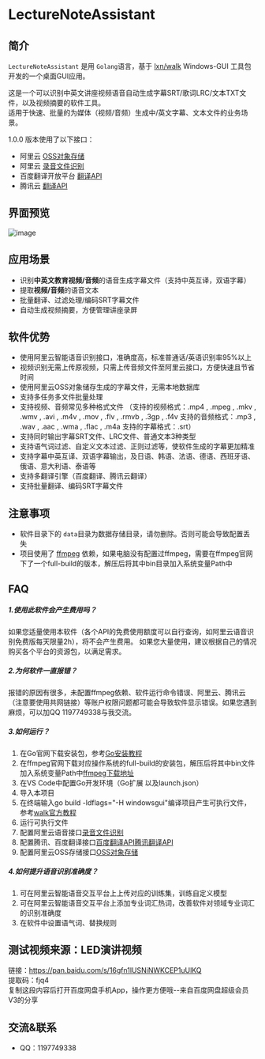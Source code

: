 # LectureNoteAssistant

## 简介

`LectureNoteAssistant` 是用 `Golang`语言，基于 [lxn/walk](https://github.com/lxn/walk) Windows-GUI 工具包开发的一个桌面GUI应用。

这是一个可以识别中英文讲座视频语音自动生成字幕SRT/歌词LRC/文本TXT文件，以及视频摘要的软件工具。<br />适用于快速、批量的为媒体（视频/音频）生成中/英文字幕、文本文件的业务场景。

1.0.0 版本使用了以下接口：
- 阿里云 [OSS对象存储](https://www.aliyun.com/product/oss?spm=5176.12825654.eofdhaal5.13.e9392c4aGfj5vj&aly_as=K11FcpO8)
- 阿里云 [录音文件识别](https://ai.aliyun.com/nls/filetrans?spm=5176.12061031.1228726.1.47fe3cb43I34mn) 
- 百度翻译开放平台 [翻译API](http://api.fanyi.baidu.com/api/trans/product/index) 
- 腾讯云 [翻译API](https://cloud.tencent.com/product/tmt) 

<a name="0b884e4f"></a>
## 界面预览

![image](https://github.com/WideSu/lectureNoteAssistant/blob/main/screenshot/lectureNoteAssistant.gif)

## 应用场景

- 识别**中英文教育视频/音频**的语音生成字幕文件（支持中英互译，双语字幕）
- 提取**视频/音频**的语音文本
- 批量翻译、过滤处理/编码SRT字幕文件
- 自动生成视频摘要，方便管理讲座录屏


<a name="b89d37d3"></a>
## 软件优势

- 使用阿里云智能语音识别接口，准确度高，标准普通话/英语识别率95%以上
- 视频识别无需上传原视频，只需上传音频文件至阿里云接口，方便快速且节省时间
- 使用阿里云OSS对象储存生成的字幕文件，无需本地数据库
- 支持多任务多文件批量处理
- 支持视频、音频常见多种格式文件
（支持的视频格式：.mp4 , .mpeg , .mkv , .wmv , .avi , .m4v , .mov , .flv , .rmvb , .3gp , .f4v
  支持的音频格式：.mp3 , .wav , .aac , .wma , .flac , .m4a
  支持的字幕格式：.srt）
- 支持同时输出字幕SRT文件、LRC文件、普通文本3种类型
- 支持语气词过滤、自定义文本过滤、正则过滤等，使软件生成的字幕更加精准
- 支持字幕中英互译、双语字幕输出，及日语、韩语、法语、德语、西班牙语、俄语、意大利语、泰语等
- 支持多翻译引擎（百度翻译、腾讯云翻译）
- 支持批量翻译、编码SRT字幕文件

<a name="1bbbb204"></a>
## 注意事项

- 软件目录下的 `data`目录为数据存储目录，请勿删除。否则可能会导致配置丢失
- 项目使用了 [ffmpeg](http://ffmpeg.org/) 依赖，如果电脑没有配置过ffmpeg，需要在ffmpeg官网下了一个full-build的版本，解压后将其中bin目录加入系统变量Path中

## FAQ

##### 1.使用此软件会产生费用吗？
如果您适量使用本软件（各个API的免费使用额度可以自行查询，如阿里云语音识别免费版每天限量2h），将不会产生费用。
如果您大量使用，建议根据自己的情况购买各个平台的资源包，以满足需求。

##### 2.为何软件一直报错？
报错的原因有很多，未配置ffmpeg依赖、软件运行命令错误、阿里云、腾讯云（注意要使用共网链接）等账户权限问题都可能会导致软件显示错误。如果您遇到麻烦，可以加QQ 1197749338与我交流。

##### 3.如何运行？
1. 在Go官网下载安装包，参考[Go安装教程](https://golang.org/doc/install)<br />
2. 在ffmpeg官网下载对应操作系统的full-build的安装包，解压后将其中bin文件加入系统变量Path中[ffmpeg下载地址](https://ffmpeg.org/download.html)<br />
3. 在VS Code中配置Go开发环境（Go扩展 以及launch.json）<br />
4. 导入本项目<br />
5. 在终端输入go build -ldflags="-H windowsgui"编译项目产生可执行文件，参考[walk官方教程](https://github.com/lxn/walk)<br />
6. 运行可执行文件<br />
7. 配置阿里云语音接口[录音文件识别](https://ai.aliyun.com/nls/filetrans?spm=5176.12061031.1228726.1.47fe3cb43I34mn) <br />
8. 配置腾讯、百度翻译接口[百度翻译API](http://api.fanyi.baidu.com/api/trans/product/index)[腾讯翻译API](https://cloud.tencent.com/product/tmt)  <br />
9. 配置阿里云OSS存储接口[OSS对象存储](https://www.aliyun.com/product/oss?spm=5176.12825654.eofdhaal5.13.e9392c4aGfj5vj&aly_as=K11FcpO8)<br />

##### 4.如何提升语音识别准确度？
1. 可在阿里云智能语音交互平台上上传对应的训练集，训练自定义模型<br />
2. 可在阿里云智能语音交互平台上添加专业词汇热词，改善软件对领域专业词汇的识别准确度<br />
3. 在软件中设置语气词、替换规则<br />

<a name="f3dc992e"></a>

## 测试视频来源：LED演讲视频
链接：https://pan.baidu.com/s/16gfn1lUSNiNWKCEP1uUlKQ <br />
提取码：fjq4 <br />
复制这段内容后打开百度网盘手机App，操作更方便哦--来自百度网盘超级会员V3的分享<br />

## 交流&联系

- QQ：1197749338

